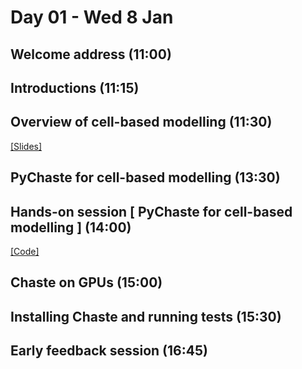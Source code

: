 # Day 01 - Wed 8 Jan

## Welcome address (11:00)

## Introductions (11:15)

## Overview of cell-based modelling (11:30)
[[Slides]](https://docs.google.com/presentation/d/1avRdivy53g6TQEPBjYLvx7UanoQGE_1YmrbV8_h0CRQ)

## PyChaste for cell-based modelling (13:30)

## Hands-on session [ PyChaste for cell-based modelling ] (14:00)
[[Code]](https://colab.research.google.com/drive/1zgoqilNJAMf0frdSzJ71yERnDPyaNnWY)

## Chaste on GPUs (15:00)

## Installing Chaste and running tests (15:30)

## Early feedback session (16:45)
